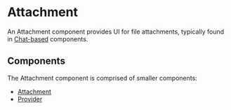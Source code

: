 # Attachment

An Attachment component provides UI for file attachments, typically found in [Chat-based](../ChatTranscript) components.


## Components

The Attachment component is comprised of smaller components:

* [Attachment](./docs/Attachment.md)
* [Provider](./docs/Provider.md)
